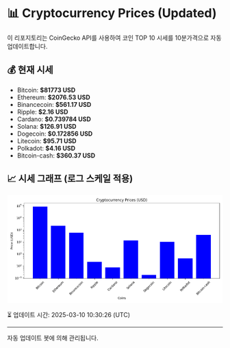 
# 📊 Cryptocurrency Prices (Updated)

이 리포지토리는 CoinGecko API를 사용하여 코인 TOP 10 시세를 10분가격으로 자동 업데이트합니다.

## 💰 현재 시세
- Bitcoin: **$81773 USD**
- Ethereum: **$2076.53 USD**
- Binancecoin: **$561.17 USD**
- Ripple: **$2.16 USD**
- Cardano: **$0.739784 USD**
- Solana: **$126.91 USD**
- Dogecoin: **$0.172856 USD**
- Litecoin: **$95.71 USD**
- Polkadot: **$4.16 USD**
- Bitcoin-cash: **$360.37 USD**

## 📈 시세 그래프 (로그 스케일 적용)
![Crypto Prices](crypto_prices.png)

⏳ 업데이트 시간: 2025-03-10 10:30:26 (UTC)

---
자동 업데이트 봇에 의해 관리됩니다.
